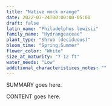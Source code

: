 ```yaml
---
title: "Native mock orange"
date: 2022-07-24T00:00:00-05:00
draft: false
latin_name: "Philadelphus lewisii"
family_name: "Hydrangeaceae"
plant_type: "Shrub (deciduous)"
bloom_time: "Spring;Summer"
flower_color: "White"
size_at_maturity: "7-12 ft"
water_needs: "Low"
additional_characteristices_notes: ""
---
```


SUMMARY goes here.

<!--more-->

CONTENT goes here.
